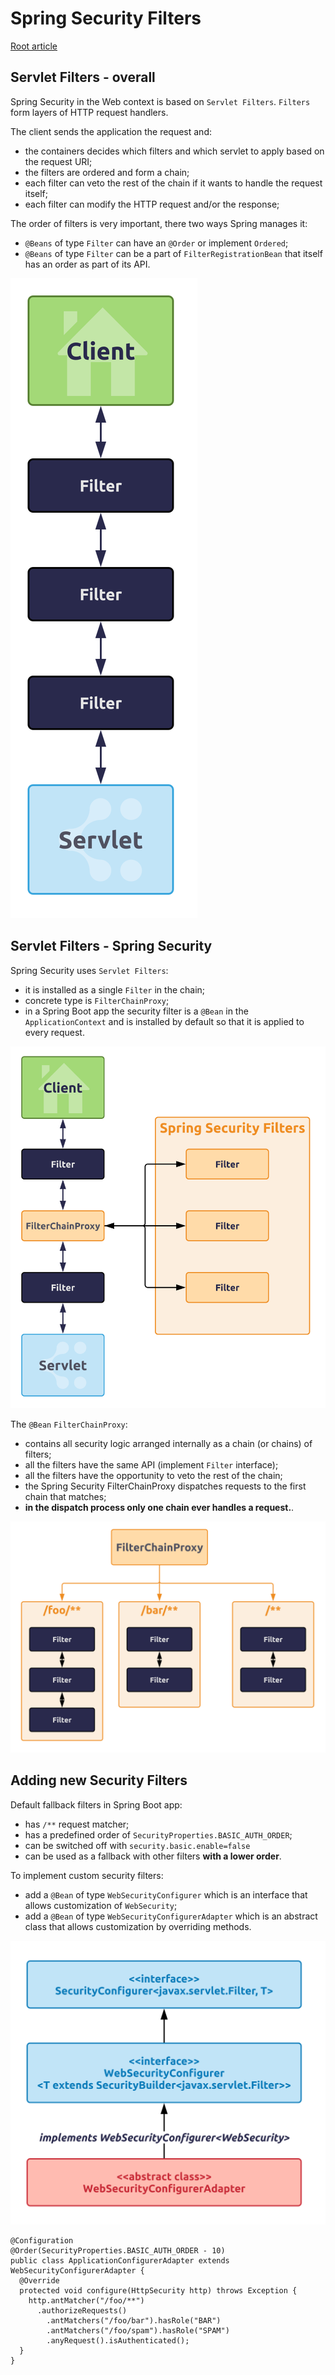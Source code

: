 # Spring Security Filters

[Root article](./spring_security.md)

## Servlet Filters - overall

Spring Security in the Web context is based on `Servlet Filters`.
`Filters` form layers of HTTP request handlers.

The client sends the application the request and:
* the containers decides which filters and which servlet to apply based on the request URI;
* the filters are ordered and form a chain;
* each filter can veto the rest of the chain if it wants to handle the request itself;
* each filter can modify the HTTP request and/or the response;

The order of filters is very important, there two ways Spring manages it:
* `@Beans` of type `Filter` can have an `@Order` or implement `Ordered`;
* `@Beans` of type `Filter` can be a part of `FilterRegistrationBean` that itself has an order as part of its API.

![Filters](./image/filters.svg)

## Servlet Filters - Spring Security

Spring Security uses `Servlet Filters`:
* it is installed as a single `Filter` in the chain;
* concrete type is `FilterChainProxy`;
* in a Spring Boot app the security filter is a `@Bean` in the `ApplicationContext` and is installed by default so that it is applied to every request.

![Security filters](./image/filters_security.svg)

The `@Bean` `FilterChainProxy`:
* contains all security logic arranged internally as a chain (or chains) of filters;
* all the filters have the same API (implement `Filter` interface);
* all the filters have the opportunity to veto the rest of the chain;
* the Spring Security FilterChainProxy dispatches requests to the first chain that matches;
* **in the dispatch process only one chain ever handles a request.**.

![Security filter proxy](./image/filter_chain.svg)

## Adding new Security Filters

Default fallback filters in Spring Boot app:
* has `/**` request matcher;
* has a predefined order of `SecurityProperties.BASIC_AUTH_ORDER`;
* can be switched off with `security.basic.enable=false`
* can be used as a fallback with other filters **with a lower order**.

To implement custom security filters:
* add a `@Bean` of type `WebSecurityConfigurer` which is an interface that allows customization of `WebSecurity`;
* add a `@Bean` of type `WebSecurityConfigurerAdapter` which is an abstract class that allows customization by overriding methods.

![Web Security classes](./image/classes.svg)

```
@Configuration
@Order(SecurityProperties.BASIC_AUTH_ORDER - 10)
public class ApplicationConfigurerAdapter extends WebSecurityConfigurerAdapter {
  @Override
  protected void configure(HttpSecurity http) throws Exception {
    http.antMatcher("/foo/**")
      .authorizeRequests()
        .antMatchers("/foo/bar").hasRole("BAR")
        .antMatchers("/foo/spam").hasRole("SPAM")
        .anyRequest().isAuthenticated();
  }
}
```


